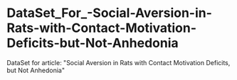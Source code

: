 # DataSet_For_-Social-Aversion-in-Rats-with-Contact-Motivation-Deficits-but-Not-Anhedonia
DataSet for article: "Social Aversion in Rats with Contact Motivation Deficits, but Not Anhedonia"
